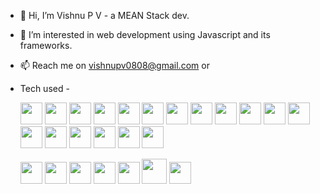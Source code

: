 - 👋 Hi, I’m Vishnu P V - a MEAN Stack dev.
- 👀 I’m interested in web development using Javascript and its frameworks.
- 📫 Reach me on vishnupv0808@gmail.com or <a href="https://www.linkedin.com/in/vishnu-pv-b73402203/"><img src= 'https://cdn-icons-png.flaticon.com/128/3536/3536505.png' width = '15' height='15'></img></a>
<a href="https://leetcode.com/vishnupv1/"><img src= 'https://cdn.iconscout.com/icon/free/png-256/free-leetcode-3521542-2944960.png' width = '15' height='15'></img></a>
- Tech used -
  <div>
  <img src="https://cdn-icons-png.flaticon.com/128/5968/5968292.png" width='35' height = '35'></img>
  <img src='https://cdn.icon-icons.com/icons2/2415/PNG/512/typescript_original_logo_icon_146317.png' width='35' height = '35'></img>
  <img src='https://www.eternityplans.com/_next/image?url=%2F_next%2Fstatic%2Fmedia%2Fmongodb.51cfbad4.png&w=1080&q=75' width='35' height = '35'></img>
  <img src='https://upload.wikimedia.org/wikipedia/commons/f/fd/DynamoDB.png' width='35' height = '35'></img>
  <img src='https://logowik.com/content/uploads/images/mysql8604.logowik.com.webp' width='35' height ='35'></img>
  <img src='https://miro.medium.com/v2/resize:fit:1100/format:webp/1*Klh1l7wkoG6PDPb9A5oCHQ.png' width='35' height = '35'></img>
  <img src='https://ngrx.io/assets/images/badge.svg' width='35' height ='35'></img>
  <img src='https://rxjs.dev/generated/images/marketing/home/Rx_Logo-512-512.png' width='35' height ='35'></img>
  <img src='https://ih1.redbubble.net/image.830028208.7543/st,small,507x507-pad,600x600,f8f8f8.u2.jpg' width='35' height ='35'></img>
  <img src='https://www.netpulse.dev/express.png' width='35' height = '35'></img>
  <img src='https://encrypted-tbn0.gstatic.com/images?q=tbn:ANd9GcTirtqa-iQKdwFK7jtskE6RcQXO8ldVzqeIhA&usqp=CAU' width='35' height = '35'></img>
  <img src='https://medusajs.com/images/plugin-icons/market-plugin-nodemailer-icon.svg' width='35' height ='35'></img>
  <img src='https://pbs.twimg.com/profile_images/1410624514443169793/HSCyvRCZ_400x400.jpg' width='35' height ='35'></img>
  <img src='https://jwt.io/img/pic_logo.svg' width='35' height = '35'></img>
  <img src='https://www.eternityplans.com/_next/image?url=%2F_next%2Fstatic%2Fmedia%2Ffigma.0c017268.png&w=1080&q=75' width='35' height = '35'></img>
  <img src='https://avatars.githubusercontent.com/u/67109815?s=200&v=4' width='35' height = '35'></img>
  <img src='https://brandlogos.net/wp-content/uploads/2021/09/bootstrap-logo.png' width='35' height = '35'></img>  
  <img src='https://www.eternityplans.com/_next/image?url=%2F_next%2Fstatic%2Fmedia%2Fhtml.d11c65b8.png&w=1080&q=75' width='35' height = '35'></img>
    
  <img src='https://www.eternityplans.com/_next/image?url=%2F_next%2Fstatic%2Fmedia%2Fcss.3be18328.png&w=1080&q=75' width='35' height = '35'></img>
  <img src='https://cdn.worldvectorlogo.com/logos/postman.svg' width='35' height = '35'></img>
  <img src='https://avatars.githubusercontent.com/u/7713209?s=200&v=4' width='35' height = '35'></img>
  <img src='https://avatars.githubusercontent.com/u/476675?s=280&v=4' width='35' height = '35'></img>
  <img src='https://git-scm.com/images/logos/downloads/Git-Icon-1788C.png' width='35' height ='35'></img>
  <img src='https://encrypted-tbn0.gstatic.com/images?q=tbn:ANd9GcQhRaWw8v6yM02RuYJNtmPuNk0er1ktRE2dswsN9cNaLQ&s' width='40' height ='40'></img>
  <img src='https://s3.studytonight.com/curious/uploads/pictures/1664624748-1.png' width='35' height ='35'></img>


  </div>


